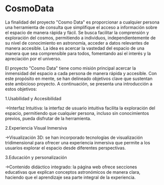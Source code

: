 # CosmoData
La finalidad del proyecto "Cosmo Data" es proporcionar a cualquier persona una herramienta de consulta que simplifique 
el acceso a información sobre el espacio de manera rápida y fácil. Se busca facilitar la comprensión y exploración del cosmos, 
permitiendo a individuos, independientemente de su nivel de conocimiento en astronomía, acceder a datos relevantes de manera accesible. 
La idea es acercar la vastedad del espacio de una manera que sea comprensible para todos, fomentando así el interés y la apreciación por el universo. 

El proyecto "Cosmo Data" tiene como misión principal acercar la inmensidad del espacio a cada persona de manera rápida y accesible.
Con este propósito en mente, se han delineado objetivos clave que sustentan este ambicioso proyecto.
A continuación, se presenta una introducción a estos objetivos: 

1.Usabilidad y Accesibilidad 

  ->Interfaz Intuitiva: la interfaz de usuario intuitiva facilita la exploración del espacio, 
  permitiendo que cualquier persona, incluso sin conocimientos previos, pueda disfrutar de la herramienta. 

2.Experiencia Visual Inmersiva 

->Visualización 3D: se han incorporado tecnologías de visualización tridimensional para ofrecer una experiencia
inmersiva que permite a los usuarios explorar el espacio desde diferentes perspectivas. 

3.Educación y personalización 

->Contenido didáctico integrado: la página web ofrece secciones educativas que explican conceptos astronómicos 
de manera clara, haciendo que el aprendizaje sea parte integral de la experiencia. 

 
